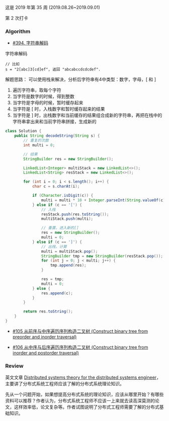 
这是 2019 年第 35 周 (2019.08.26~2019.09.01)

第 2 次打卡

### Algorithm

- [#394. 字符串解码](https://leetcode-cn.com/problems/decode-string)

字符串解码

```
// 比如
s = "2[abc]3[cd]ef", 返回 "abcabccdcdcdef".
```

解题思路：
可以使用栈来解决，分析后字符串有4中类型：数字，字母，[ 和 ]
1. 遍历字符串，取每个字符
2. 当字符是数字的时候，得到整数
3. 当字符是字母的时候，暂时缓存起来
4. 当字符是 [ 时，入栈数字和暂时缓存起来的结果
5. 当字符是 ] 时，出栈数字和当前缓存的结果组合成新的字符串，再把在栈中的字符串拿出来和当前字符串拼接，生成新的

```java
class Solution {
    public String decodeString(String s) {
        // 重复的次数
        int multi = 0;

        // 结果
        StringBuilder res = new StringBuilder();

        LinkedList<Integer> multiStack = new LinkedList<>();
        LinkedList<String> resStack = new LinkedList<>();

        for (int i = 0; i < s.length(); i++) {
            char c = s.charAt(i);

            if (Character.isDigit(c)) {
                multi = multi * 10 + Integer.parseInt(String.valueOf(c));
            } else if (c == '[') {
                // 入栈
                resStack.push(res.toString());
                multiStack.push(multi);

                // 重置，进入新的[]
                res = new StringBuilder();
                multi = 0;
            } else if (c == ']') {
                // 出栈，计算
                multi = multiStack.pop();
                StringBuilder tmp = new StringBuilder(resStack.pop());
                for (int j = 0; j < multi; j++) {
                    tmp.append(res);
                }

                res = tmp;
                multi = 0;
            } else {
                res.append(c);
            }
        }

        return res.toString();
    }
}
```

- [#105 从前序与中序遍历序列构造二叉树 (Construct binary tree from preorder and inorder traversal)](https://leetcode-cn.com/problems/construct-binary-tree-from-preorder-and-inorder-traversal/)

- [#106 从中序与后序遍历序列构造二叉树 (Construct binary tree from inorder and postorder traversal)](https://leetcode-cn.com/problems/construct-binary-tree-from-inorder-and-postorder-traversal/)



### Review

 英文文章 [Distributed systems theory for the distributed systems engineer](https://www.the-paper-trail.org/post/2014-08-09-distributed-systems-theory-for-the-distributed-systems-engineer/)，主要讲了分布式系统工程师应该了解的分布式系统理论知识。

 先从一个问题开始，如果想提高分布式系统的理论知识，应该从哪里开始？有哪些资料可以推荐？作者认为，分布式系统工程师不应该一上来就去读高深莫测的论文，这样效率低，论文复杂等。作者试图说明了分布式工程师需要了解的分布式基础知识。

